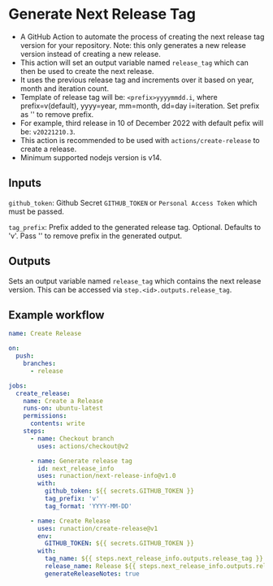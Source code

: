 # Generate Next Release Tag

- A GitHub Action to automate the process of creating the next release tag version for your repository. Note: this only generates a new release version instead of creating a new release.
- This action will set an output variable named `release_tag` which can then be used to create the next release.
- It uses the previous release tag and increments over it based on year, month and iteration count.
- Template of release tag will be: `<prefix>yyyymmdd.i`, where prefix=v(default), yyyy=year, mm=month, dd=day i=iteration. Set prefix as '' to remove prefix.
- For example, third release in 10 of December 2022 with default pefix will be: `v20221210.3`.
- This action is recommended to be used with `actions/create-release` to create a release.
- Minimum supported nodejs version is v14.

## Inputs

`github_token`: Github Secret `GITHUB_TOKEN` or `Personal Access Token` which must be passed.

`tag_prefix`: Prefix added to the generated release tag. Optional. Defaults to 'v'. Pass '' to remove prefix in the generated output.

## Outputs

Sets an output variable named `release_tag` which contains the next release version. This can be accessed via `step.<id>.outputs.release_tag`.

## Example workflow

```yaml
name: Create Release

on:
  push:
    branches:
      - release

jobs:
  create_release:
    name: Create a Release
    runs-on: ubuntu-latest
    permissions:
      contents: write
    steps:
      - name: Checkout branch
        uses: actions/checkout@v2

      - name: Generate release tag
        id: next_release_info
        uses: runaction/next-release-info@v1.0
        with:
          github_token: ${{ secrets.GITHUB_TOKEN }}
          tag_prefix: 'v'
          tag_format: 'YYYY-MM-DD'

      - name: Create Release
        uses: runaction/create-release@v1
        env:
          GITHUB_TOKEN: ${{ secrets.GITHUB_TOKEN }}
        with:
          tag_name: ${{ steps.next_release_info.outputs.release_tag }}
          release_name: Release ${{ steps.next_release_info.outputs.release_tag }}
          generateReleaseNotes: true
```
